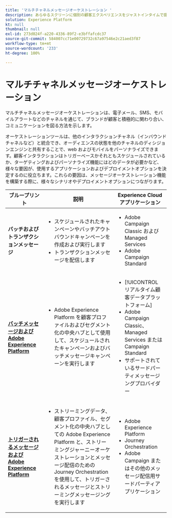 ```yaml
---
title: 'マルチチャネルメッセージオーケストレーション '
description: あらゆるスクリーンに個別の顧客エクスペリエンスをジャストインタイムで提供します。
solution: Experience Platform
kt: null
thumbnail: null
exl-id: 273d024f-a220-4336-89f2-e3bffafcdc37
source-git-commit: 584007cc71e00729732c67a97546e2c21aed3f87
workflow-type: tm+mt
source-wordcount: '233'
ht-degree: 100%

---
```


# マルチチャネルメッセージオーケストレーション

マルチチャネルメッセージオーケストレーションは、電子メール、SMS、モバイルアラートなどのチャネルを通じて、ブランドが顧客と積極的に関わり合い、コミュニケーションを図る方法を示します。

オーケストレーションツールは、他のインタラクションチャネル（インバウンドチャネルなど）と統合でき、オーディエンスの状態を他のチャネルのディシジョンエンジンと共有することで、web およびモバイルをパーソナライズできます。顧客インタラクションはトリガーベースかそれともスケジュールされているか、ターゲティングおよびパーソナライズ機能にはどのデータが必要かなど、様々な要因が、使用するアプリケーションおよびデプロイメントオプションを決定するのに役立ちます。これらの要因は、メッセージオーケストレーション機能を構築する際に、様々なシナリオやデプロイメントオプションにつながります。


| ブループリント | 説明 | Experience Cloud アプリケーション |
|---|---|---|
| **バッチおよびトランザクションメッセージ** | <ul><li>スケジュールされたキャンペーンやバッチアウトバウンドキャンペーンを作成および実行します</li><li>トランザクションメッセージを配信します</li></ul> | <ul><li>Adobe Campaign Classic および Managed Services</li><li>Adobe Campaign Standard</li></ul> |
| **[バッチメッセージおよび Adobe Experience Platform](batch-messaging.md)** | <ul><li>Adobe Experience Platform を顧客プロファイルおよびセグメント化の中央ハブとして使用して、スケジュールされたキャンペーンおよびバッチメッセージキャンペーンを実行します</li></ul> | <ul><li>[!UICONTROL リアルタイム顧客データプラットフォーム]</li><li>Adobe Campaign Classic、Managed Services または Campaign Standard</li><li>サポートされているサードパーティメッセージングプロバイダー</li></ul> |
| **[トリガーされるメッセージおよび Adobe Experience Platform](triggered-messaging.md)** | <ul><li>ストリーミングデータ、顧客プロファイル、セグメント化の中央ハブとしての Adobe Experience Platform と、ストリーミングジャーニーオーケストレーションとメッセージ配信のための Journey Orchestration を使用して、トリガーされるメッセージとストリーミングメッセージングを実行します</li></ul> | <ul><li>Adobe Experience Platform</li><li>Journey Orchestration</li><li>Adobe Campaign またはその他のメッセージ配信用サードパーティアプリケーション</li></ul> |
